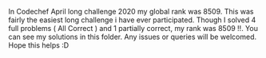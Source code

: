 In Codechef April long challenge 2020 my global rank was 8509. This was fairly the easiest long challenge i have ever participated. Though I solved 4 full problems ( All Correct ) and 1 partially correct, my rank was 8509 !!. 
You can see my solutions in this folder. Any issues or queries will be welcomed. Hope this helps :D

